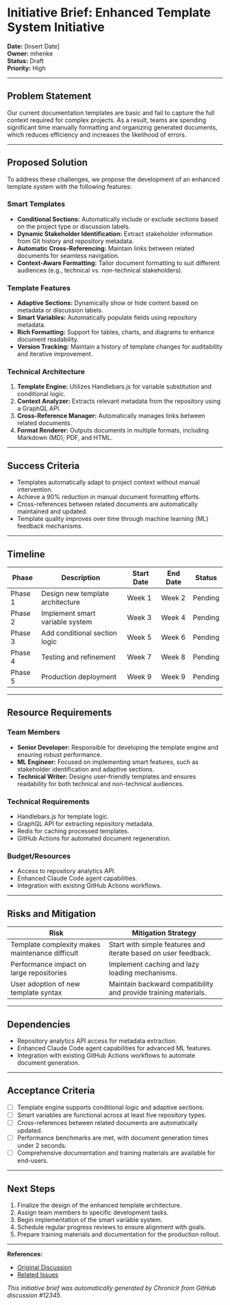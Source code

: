 # Initiative Brief: Enhanced Template System Initiative

**Date:** [Insert Date]  
**Owner:** mhenke  
**Status:** Draft  
**Priority:** High  

---

## Problem Statement

Our current documentation templates are basic and fail to capture the full context required for complex projects. As a result, teams are spending significant time manually formatting and organizing generated documents, which reduces efficiency and increases the likelihood of errors.

---

## Proposed Solution

To address these challenges, we propose the development of an enhanced template system with the following features:

### Smart Templates
- **Conditional Sections:** Automatically include or exclude sections based on the project type or discussion labels.
- **Dynamic Stakeholder Identification:** Extract stakeholder information from Git history and repository metadata.
- **Automatic Cross-Referencing:** Maintain links between related documents for seamless navigation.
- **Context-Aware Formatting:** Tailor document formatting to suit different audiences (e.g., technical vs. non-technical stakeholders).

### Template Features
- **Adaptive Sections:** Dynamically show or hide content based on metadata or discussion labels.
- **Smart Variables:** Automatically populate fields using repository metadata.
- **Rich Formatting:** Support for tables, charts, and diagrams to enhance document readability.
- **Version Tracking:** Maintain a history of template changes for auditability and iterative improvement.

### Technical Architecture
1. **Template Engine:** Utilizes Handlebars.js for variable substitution and conditional logic.
2. **Context Analyzer:** Extracts relevant metadata from the repository using a GraphQL API.
3. **Cross-Reference Manager:** Automatically manages links between related documents.
4. **Format Renderer:** Outputs documents in multiple formats, including Markdown (MD), PDF, and HTML.

---

## Success Criteria

- Templates automatically adapt to project context without manual intervention.
- Achieve a 90% reduction in manual document formatting efforts.
- Cross-references between related documents are automatically maintained and updated.
- Template quality improves over time through machine learning (ML) feedback mechanisms.

---

## Timeline

| Phase          | Description                               | Start Date  | End Date    | Status   |
|----------------|-------------------------------------------|-------------|-------------|----------|
| Phase 1        | Design new template architecture          | Week 1      | Week 2      | Pending  |
| Phase 2        | Implement smart variable system           | Week 3      | Week 4      | Pending  |
| Phase 3        | Add conditional section logic             | Week 5      | Week 6      | Pending  |
| Phase 4        | Testing and refinement                    | Week 7      | Week 8      | Pending  |
| Phase 5        | Production deployment                     | Week 9      | Week 9      | Pending  |

---

## Resource Requirements

### Team Members
- **Senior Developer:** Responsible for developing the template engine and ensuring robust performance.
- **ML Engineer:** Focused on implementing smart features, such as stakeholder identification and adaptive sections.
- **Technical Writer:** Designs user-friendly templates and ensures readability for both technical and non-technical audiences.

### Technical Requirements
- Handlebars.js for template logic.
- GraphQL API for extracting repository metadata.
- Redis for caching processed templates.
- GitHub Actions for automated document regeneration.

### Budget/Resources
- Access to repository analytics API.
- Enhanced Claude Code agent capabilities.
- Integration with existing GitHub Actions workflows.

---

## Risks and Mitigation

| Risk                                      | Mitigation Strategy                                  |
|-------------------------------------------|-----------------------------------------------------|
| Template complexity makes maintenance difficult | Start with simple features and iterate based on user feedback. |
| Performance impact on large repositories  | Implement caching and lazy loading mechanisms.      |
| User adoption of new template syntax      | Maintain backward compatibility and provide training materials. |

---

## Dependencies

- Repository analytics API access for metadata extraction.
- Enhanced Claude Code agent capabilities for advanced ML features.
- Integration with existing GitHub Actions workflows to automate document generation.

---

## Acceptance Criteria

- [ ] Template engine supports conditional logic and adaptive sections.
- [ ] Smart variables are functional across at least five repository types.
- [ ] Cross-references between related documents are automatically updated.
- [ ] Performance benchmarks are met, with document generation times under 2 seconds.
- [ ] Comprehensive documentation and training materials are available for end-users.

---

## Next Steps

1. Finalize the design of the enhanced template architecture.
2. Assign team members to specific development tasks.
3. Begin implementation of the smart variable system.
4. Schedule regular progress reviews to ensure alignment with goals.
5. Prepare training materials and documentation for the production rollout.

---

**References:**
- [Original Discussion](#)  
- [Related Issues](#)  

*This initiative brief was automatically generated by Chroniclr from GitHub discussion #12345.*